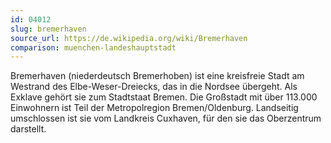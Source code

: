 ```yaml
---
id: 04012
slug: bremerhaven
source_url: https://de.wikipedia.org/wiki/Bremerhaven
comparison: muenchen-landeshauptstadt
---
```


Bremerhaven (niederdeutsch Bremerhoben) ist eine kreisfreie Stadt am Westrand des Elbe-Weser-Dreiecks, das in die Nordsee übergeht. Als Exklave gehört sie zum Stadtstaat Bremen. Die Großstadt mit über 113.000 Einwohnern ist Teil der Metropolregion Bremen/Oldenburg. Landseitig umschlossen ist sie vom Landkreis Cuxhaven, für den sie das Oberzentrum darstellt.
